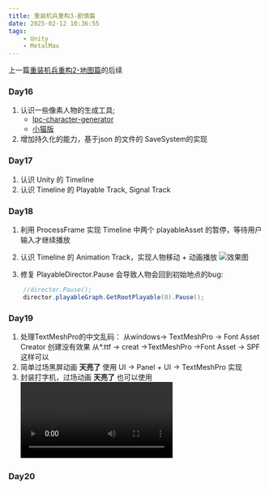 ```yaml
---
title: 重装机兵重构3-剧情篇
date: 2025-02-12 10:36:55
tags:
    - Unity
    - MetalMax
---
```



上一篇[重装机兵重构2-地图篇](/2025/02/08/重装机兵重构2-地图篇/)的后续



### Day16

1. 认识一些像素人物的生成工具;
    - [lpc-character-generator](https://pflat.itch.io/lpc-character-generator)
    - [小猫版](http://150.158.78.78:21422)
2. 增加持久化的能力，基于json 的文件的 SaveSystem的实现



### Day17
1. 认识 Unity 的 Timeline
2. 认识 Timeline 的 Playable Track, Signal Track


### Day18
1. 利用 ProcessFrame 实现 Timeline 中两个 playableAsset 的暂停，等待用户输入才继续播放
2. 认识 Timeline 的 Animation Track，实现人物移动 + 动画播放
![效果图](/images/timeline.png)

3. 修复 PlayableDirector.Pause 会导致人物会回到初始地点的bug:
```csharp
    //director.Pause();
    director.playableGraph.GetRootPlayable(0).Pause();
```

### Day19
1. 处理TextMeshPro的中文乱码：
    从windows-> TextMeshPro -> Font Asset Creator 创建没有效果
    从*.ttf -> creat ->TextMeshPro ->Font Asset -> SPF 这样可以
2. 简单过场黑屏动画 **天亮了** 使用 UI -> Panel + UI -> TextMeshPro 实现
3. 封装打字机，过场动画 **天亮了** 也可以使用
<video controls src="/images/mm2.mp4" title="天亮了"></video>



### Day20


